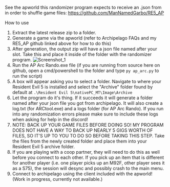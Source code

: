 See the apworld this randomizer program expects to receive an .json from in order to shuffle game files: https://github.com/ManNamedGarbo/RE5_AP

How to use
1. Extract the latest release zip to a folder.
2. Generate a game via the apworld (refer to Archipelago FAQs and my RE5_AP github linked above for how to do this)
3. After generation, the output zip will have a json file named after your slot. Take this and place it inside of the folder with the randomizer program.
![Screenshot_1](https://github.com/user-attachments/assets/6c7e6aeb-ddeb-4682-8fc9-7c94e444ba56)
4. Run the AP Arc Rando.exe file (if you are running from source here on github, open a cmd/powershell to the folder and type `py ap_arc.py` to run the script)
5. A box will appear asking you to select a folder. Navigate to where your Resident Evil 5 is installed and select the "Archive" folder found by default at `.\Resident Evil 5\nativePC_MT\Image\Archive`
6. Let the program do it's thing. If it succeeds it will generate a folder named after your json file you got from archipelago. It will also create a log.txt (for ARCtool.exe) and a logs folder (for AP Arc Rando). If you run into any randomization errors please make sure to include these logs when asking for help in the discord!
7. NOTE: BACK UP YOUR GAME FILES BEFORE DOING SO! MY PROGRAM DOES NOT HAVE A WAY TO BACK UP NEARLY 5 GIGS WORTH OF FILES, SO IT'S UP TO YOU TO DO SO BEFORE TAKING THIS STEP. Take the files from the newly created folder and place them into your Resident Evil 5 archive folder.
8. If you are playing with a coop partner, they will need to do this as well before you connect to each other. If you pick up an item that is different for another player (i.e. one player picks up an M92F, other player sees it as a S75), the session will desync and possibly crash to the main menu.
9. Connect to archipelago using the client included with the apworld! (Work in progress, currently not available.)
